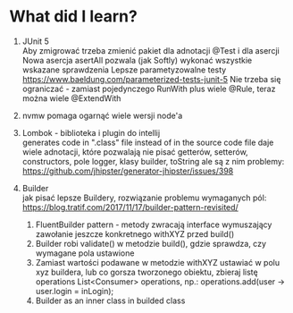 # What did I learn?

1. JUnit 5  
  Aby zmigrować trzeba zmienić pakiet dla adnotacji @Test i dla asercji
  Nowa asercja asertAll pozwala (jak Softly) wykonać wszystkie wskazane sprawdzenia
  Lepsze parametyzowalne testy
  https://www.baeldung.com/parameterized-tests-junit-5
  Nie trzeba się ograniczać - zamiast pojedynczego RunWith plus wiele @Rule, teraz można wiele @ExtendWith  

2. nvmw pomaga ogarnąć wiele wersji node'a  

3. Lombok - biblioteka i plugin do intellij  
  generates code in ".class" file instead of in the source code file
  daje wiele adnotacji, które pozwalają nie pisać getterów, setterów, constructors, pole logger, klasy builder, toString
  ale są z nim problemy: https://github.com/jhipster/generator-jhipster/issues/398
  
4. Builder  
    jak pisać lepsze Buildery, rozwiązanie problemu wymaganych pól: https://blog.tratif.com/2017/11/17/builder-pattern-revisited/   
    1. FluentBuilder pattern - metody zwracają interface wymuszający zawołanie jeszcze konkretnego withXYZ przed build()
    1. Builder robi validate() w metodzie build(), gdzie sprawdza, czy wymagane pola ustawione
    1. Zamiast wartości podawane w metodzie withXYZ ustawiać w polu xyz buildera, lub co gorsza tworzonego obiektu, zbieraj listę operations List<Consumer<BudowanaKlasa>> operations, np.: operations.add(user -> user.login = inLogin);
    1. Builder as an inner class in builded class
  
